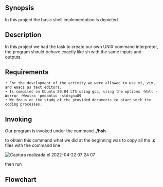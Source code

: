 ## Synopsis ##

In this project the basic shell implementation is depicted.

## Description ## 

In this project we had the task to create our own UNIX command interpreter, the program should behave exactly like sh with the same inputs and outputs.

## Requirements ##

    • For the development of the activity we were allowed to use vi, vim, and emacs as text editors. 
    • Is compiled on Ubuntu 20.04 LTS using gcc, using the options -Wall -Werror -Wextra -pedantic -std=gnu89
    • We focus on the study of the provided documents to start with the coding processes.

## Invoking ## 

Our program is invoked under the command __./hsh__

to obtain this command what we did at the beginning was to copy all the __.c__ files with the command line 

![Captura realizada el 2022-04-22 07 24 07](https://user-images.githubusercontent.com/98244181/164713934-39a6218c-4d9c-4276-a830-bb7714bca86f.png)

then run 


## Flowchart ##
